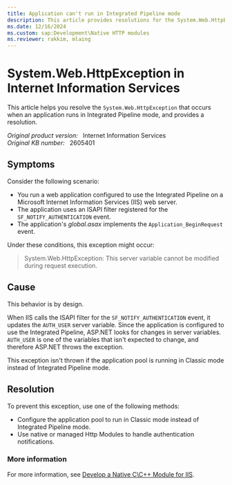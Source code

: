 ```yaml
---
title: Application can't run in Integrated Pipeline mode
description: This article provides resolutions for the System.Web.HttpException that occurs when an application runs in Integrated Pipeline mode.
ms.date: 12/16/2024
ms.custom: sap:Development\Native HTTP modules
ms.reviewer: rakkim, mlaing
---
```

# System.Web.HttpException in Internet Information Services

This article helps you resolve the `System.Web.HttpException` that occurs when an application runs in Integrated Pipeline mode, and provides a resolution.

_Original product version:_ &nbsp; Internet Information Services  
_Original KB number:_ &nbsp; 2605401

## Symptoms

Consider the following scenario:

- You run a web application configured to use the Integrated Pipeline on a Microsoft Internet Information Services (IIS) web server.
- The application uses an ISAPI filter registered for the `SF_NOTIFY_AUTHENTICATION` event.
- The application's *global.asax* implements the `Application_BeginRequest` event.

Under these conditions, this exception might occur:

> System.Web.HttpException: This server variable cannot be modified during request execution.

## Cause

This behavior is by design.

When IIS calls the ISAPI filter for the `SF_NOTIFY_AUTHENTICATION` event, it updates the `AUTH_USER` server variable. Since the application is configured to use the Integrated Pipeline, ASP.NET looks for changes in server variables. `AUTH_USER` is one of the variables that isn't expected to change, and therefore ASP.NET throws the exception.

This exception isn't thrown if the application pool is running in Classic mode instead of Integrated Pipeline mode.

## Resolution

To prevent this exception, use one of the following methods:

- Configure the application pool to run in Classic mode instead of Integrated Pipeline mode.
- Use native or managed Http Modules to handle authentication notifications.

### More information

For more information, see [Develop a Native C\C++ Module for IIS](/iis/develop/runtime-extensibility/develop-a-native-cc-module-for-iis).
